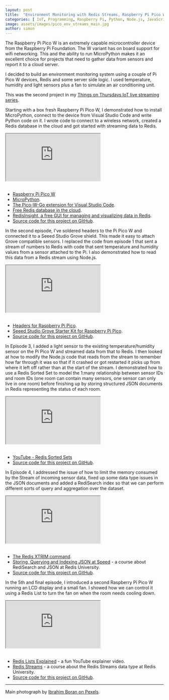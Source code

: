 ```yaml
---
layout: post
title:  "Environment Monitoring with Redis Streams, Raspberry Pi Pico W and MicroPython"
categories: [ IoT, Programming, Raspberry Pi, Python, Node.js, JavaScript ]
image: assets/images/pico_env_streams_main.jpg
author: simon
---
```

The Raspberry Pi Pico W is an extremely capable microcontroller device from the Raspberry Pi Foundation.  The W variant has on board support for wifi networking.  This and the ability to run MicroPython makes it an excellent choice for projects that need to gather data from sensors and report it to a cloud server.

I decided to build an environment monitoring system using a couple of Pi Pico W devices, Redis and some server side logic.  I used temperature, humidity and light sensors plus a fan to simulate an air conditioning unit.

This was the second project in my [Things on Thursdays IoT live streaming series](/things-on-thursdays-livestreams/).  

Starting with a box fresh Raspberry Pi Pico W, I demonstrated how to install MicroPython, connect to the device from Visual Studio Code and write Python code on it.  I wrote code to connect to a wireless network, created a Redis database in the cloud and got started with streaming data to Redis.

<div class="embed-responsive embed-responsive-16by9">
  <iframe class="embed-responsive-item" src="https://www.youtube.com/embed/8Q3jK5CAfNQ?start=25" allowfullscreen></iframe>
</div><br/>

* [Raspberry Pi Pico W](https://www.raspberrypi.com/documentation/microcontrollers/raspberry-pi-pico.html)
* [MicroPython](https://micropython.org/).
* [The Pico-W-Go extension for Visual Studio Code](https://marketplace.visualstudio.com/items?itemName=paulober.pico-w-go).
* [Free Redis database in the cloud](https://redis.com/try-free/).
* [RedisInsight, a free GUI for managing and visualizing data in Redis](https://redis.com/redis-enterprise/redis-insight/).
* [Source code for this project on GitHub](https://github.com/simonprickett/raspberry-pi-pico-redis).

In the second episode, I've soldered headers to the Pi Pico W and connected it to a Seeed Studio Grove shield.  This made it easy to attach Grove compatible sensors.  I replaced the code from episode 1 that sent a stream of numbers to Redis with code that sent temperature and humidity values from a sensor attached to the Pi.  I also demonstrated how to read this data from a Redis stream using Node.js.

<div class="embed-responsive embed-responsive-16by9">
  <iframe class="embed-responsive-item" src="https://www.youtube.com/embed/TQlsvxD6zRM?start=25" allowfullscreen></iframe>
</div><br/>

* [Headers for Raspberry Pi Pico](https://shop.pimoroni.com/products/pico-header-pack?variant=32374935715923).
* [Seeed Studio Grove Starter Kit for Raspberry Pi Pico](https://www.seeedstudio.com/Grove-Starter-Kit-for-Raspberry-Pi-Pico-p-4851.html).
* [Source code for this project on GitHub](https://github.com/simonprickett/raspberry-pi-pico-redis).

In Episode 3, I added a light sensor to the existing temperature/humidity sensor on the Pi Pico W and streamed data from that to Redis.  I then looked at how to modify the Node.js code that reads from the stream to remember how far through it was so that if it crashed or got restarted it picks up from where it left off rather than at the start of the stream.  I demonstrated how to use a Redis Sorted Set to model the 1:many relationship between sensor IDs and room IDs (one room can contain many sensors, one sensor can only live in one room) before finishing up by storing structured JSON documents in Redis representing the status of each room.

<div class="embed-responsive embed-responsive-16by9">
  <iframe class="embed-responsive-item" src="https://www.youtube.com/embed/0vw_vhouca8?start=15" allowfullscreen></iframe>
</div><br/>

* [YouTube - Redis Sorted Sets](https://www.youtube.com/watch?v=MUKlxdBQZ7g)
* [Source code for this project on GitHub](https://github.com/simonprickett/raspberry-pi-pico-redis).

In Episode 4, I addressed the issue of how to limit the memory consumed by the Stream of incoming sensor data, fixed up some data type issues in the JSON documents and added a RediSearch index so that we can perform different sorts of query and aggregation over the dataset.

<div class="embed-responsive embed-responsive-16by9">
  <iframe class="embed-responsive-item" src="https://www.youtube.com/embed/MuaJzyUHmx0?start=20" allowfullscreen></iframe>
</div><br/>

* [The Redis XTRIM command](https://redis.io/commands/xtrim/).
* [Storing, Querying and Indexing JSON at Speed](https://university.redis.com/courses/ru204/) - a course about RediSearch and JSON at Redis University.
* [Source code for this project on GitHub](https://github.com/simonprickett/raspberry-pi-pico-redis).

In the 5th and final episode, I introduced a second Raspberry Pi Pico W running an LCD display and a small fan.  I showed how we can control it using a Redis List to turn the fan on when the room needs cooling down.

<div class="embed-responsive embed-responsive-16by9">
  <iframe class="embed-responsive-item" src="https://www.youtube.com/embed/ypQ4bjiKeRo?start=24" allowfullscreen></iframe>
</div><br/>

* [Redis Lists Explained](https://www.youtube.com/watch?v=PB5SeOkkxQc) - a fun YouTube explainer video.
* [Redis Streams](https://university.redis.com/course/ru202) - a course about the Redis Streams data type at Redis University.
* [Source code for this project on GitHub](https://github.com/simonprickett/raspberry-pi-pico-redis).

--- 
Main photograph by [Ibrahim Boran on Pexels](https://www.pexels.com/photo/close-up-photo-of-control-panel-3582392/).
